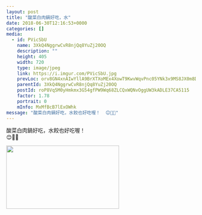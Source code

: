 ```yaml
---
layout: post
title: "酸菜白肉鍋好吃，水" 
date: 2018-06-30T12:16:53+0000 
categories: [] 
media:
  - id: PVicSbU
    name: 3XkQ4NggrwCvR8njQq8YuZj20OQ
    description: ""   
    height: 405
    width: 720
    type: image/jpeg
    link: https://i.imgur.com/PVicSbU.jpg
    prevLoc: orv8GN4xnAIwYllA9BrXTXoMEx4XowT9KwvWqvPnc05YNk3x9MS8JX0m8DXZizGZ4Eo033ix3V7MYgg1FA3AMx7RnVTKWWrAZ2M7ty1DyvY5VVSzW10k7qBAhkYLnAmmK3fkXPY8v8XXSrvZKko7RPUK0mk7Ek0Qt7kg0ORQQ9UE4BGwlVQWCyj2A0gQ03U1R0V5E7RAh235EKD4NoCQkXgoJYvACG6N53N1PqSNvrk1PDQ9sgJ7l8rOW7uRlxMEDKKnCo8RLg
    parentId: 3XkQ4NggrwCvR8njQq8YuZj20OQ
    postId: roP8Vq5M0yHmkmx3G54gfPW9Wq68ZLCQxWQNvOggUW3kADLE37CA5115
    factor: 1.78
    portrait: 0
    mInfo: MxMfBcB7lExOWhk
message: "酸菜白肉鍋好吃，水餃也好吃喔！  😊🍲🍺"
---
```


酸菜白肉鍋好吃，水餃也好吃喔！  
😊🍲🍺


[//]: #media:  
<a href="https://i.imgur.com/PVicSbU.jpg"><img src="https://i.imgur.com/PVicSbU.jpg" height="168" width="300" /></a> 
 
